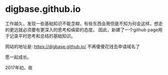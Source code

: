 # digbase.github.io

工作越久，发现一些基础知识不能含糊，有些东西会用但是不知为何会这样。想走的更远就必须要有更深入的思考和缜密的态度。 因此，新建了一个github page用于记录平时思考和总结的基础知识。

网站的地址是: https://digbase.github.io/ 不再傻傻花钱去申请域名了

愿一起成长。

2017年初，夜

